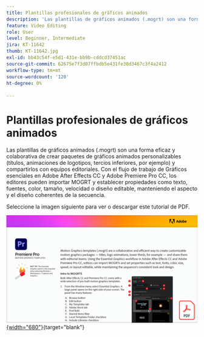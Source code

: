 ```yaml
---
title: Plantillas profesionales de gráficos animados
description: 'Las plantillas de gráficos animados (.mogrt) son una forma eficaz y colaborativa de crear paquetes de gráficos animados personalizables: títulos, animaciones de logotipos, tercios inferiores y compartirlos con equipos editoriales'
feature: Video Editing
role: User
level: Beginner, Intermediate
jira: KT-11642
thumb: KT-11642.jpg
exl-id: bb43c54f-e5d1-431e-bb9b-cddcd37451ac
source-git-commit: 62675e7f3d07ffbdb5e431fe30d3467c3f4a2412
workflow-type: tm+mt
source-wordcount: '120'
ht-degree: 0%

---
```


# Plantillas profesionales de gráficos animados

Las plantillas de gráficos animados (.mogrt) son una forma eficaz y colaborativa de crear paquetes de gráficos animados personalizables (títulos, animaciones de logotipos, tercios inferiores, por ejemplo) y compartirlos con equipos editoriales. Con el flujo de trabajo de Gráficos esenciales en Adobe After Effects CC y Adobe Premiere Pro CC, los editores pueden importar MOGRT y establecer propiedades como texto, fuentes, color, tamaño, velocidad o diseño editable, manteniendo el aspecto y el diseño coherentes de la secuencia.

Seleccione la imagen siguiente para ver o descargar este tutorial de PDF.

[![Imagen de la primera página del tutorial](assets/MORGTs.png){width="680"}](assets/Adobe-Premiere-Pro-Motion-Graphics-Templates.pdf){target="blank"}
